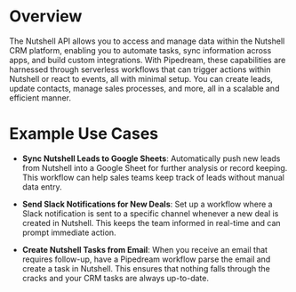 # Overview

The Nutshell API allows you to access and manage data within the Nutshell CRM platform, enabling you to automate tasks, sync information across apps, and build custom integrations. With Pipedream, these capabilities are harnessed through serverless workflows that can trigger actions within Nutshell or react to events, all with minimal setup. You can create leads, update contacts, manage sales processes, and more, all in a scalable and efficient manner.

# Example Use Cases

- **Sync Nutshell Leads to Google Sheets**: Automatically push new leads from Nutshell into a Google Sheet for further analysis or record keeping. This workflow can help sales teams keep track of leads without manual data entry.

- **Send Slack Notifications for New Deals**: Set up a workflow where a Slack notification is sent to a specific channel whenever a new deal is created in Nutshell. This keeps the team informed in real-time and can prompt immediate action.

- **Create Nutshell Tasks from Email**: When you receive an email that requires follow-up, have a Pipedream workflow parse the email and create a task in Nutshell. This ensures that nothing falls through the cracks and your CRM tasks are always up-to-date.
